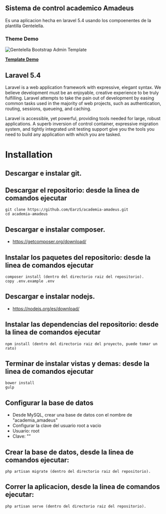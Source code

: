 ## Sistema de control academico Amadeus

Es una aplicacion hecha en laravel 5.4 usando los compoenentes de la plantilla Gentelella.

### Theme Demo
![Gentelella Bootstrap Admin Template](https://cdn.colorlib.com/wp/wp-content/uploads/sites/2/gentelella-admin-template-preview.jpg "Gentelella Theme Browser Preview")

**[Template Demo](https://colorlib.com/polygon/gentelella/index.html)**

## Laravel 5.4

Laravel is a web application framework with expressive, elegant syntax. We believe development must be an enjoyable, creative experience to be truly fulfilling. Laravel attempts to take the pain out of development by easing common tasks used in the majority of web projects, such as authentication, routing, sessions, queueing, and caching.

Laravel is accessible, yet powerful, providing tools needed for large, robust applications. A superb inversion of control container, expressive migration system, and tightly integrated unit testing support give you the tools you need to build any application with which you are tasked.

# Installation

## Descargar e instalar git.

## Descargar el repositorio: desde la linea de comandos ejecutar

```
git clone https://github.com/EarzS/academia-amadeus.git
cd academia-amadeus
```

## Descargar e instalar composer.
 - https://getcomposer.org/download/

## Instalar los paquetes del repositorio: desde la linea de comandos ejecutar

```
composer install (dentro del directorio raiz del repositorio).
copy .env.example .env
```

## Descargar e instalar nodejs.
 - https://nodejs.org/es/download/

## Instalar las dependencias del repositorio: desde la linea de comandos ejecutar

```
npm install (dentro del directorio raiz del proyecto, puede tomar un rato)
```

## Terminar de instalar vistas y demas: desde la linea de comandos ejecutar

```
bower install
gulp
```

## Configurar la base de datos
 - Desde MySQL, crear una base de datos con el nombre de "academia_amadeus"
 - Configurar la clave del usuario root a vacio
  - Usuario: root
  - Clave: ""

## Crear la base de datos, desde la linea de comandos ejecutar:

```
php artisan migrate (dentro del directorio raiz del repositorio).
```

## Correr la aplicacion, desde la linea de comandos ejecutar:

```
php artisan serve (dentro del directorio raiz del repositorio).
```